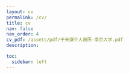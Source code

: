 ```yaml
---
layout: cv
permalink: /cv/
title: cv
nav: false
nav_order: 4
cv_pdf: /assets/pdf/于天祺个人简历-南京大学.pdf
description: 

toc:
  sidebar: left
---
```



